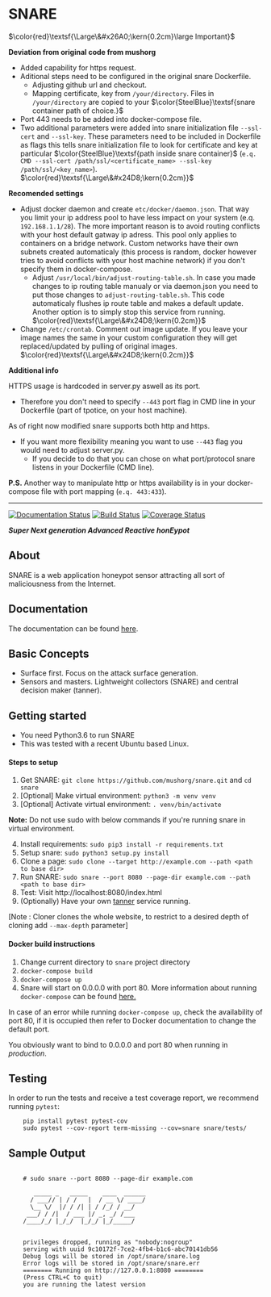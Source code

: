 SNARE
=====

$\color{red}\textsf{\Large\&#x26A0;\kern{0.2cm}\large  Important}$ 

**Deviation from original code from mushorg**

- Added capability for https request.
- Aditional steps need to be configured in the original snare Dockerfile.
    - Adjusting github url and checkout.
    - Mapping certificate, key from `/your/directory`. Files in `/your/directory` are copied to your $\color{SteelBlue}\textsf{snare container path of choice.}$ 
- Port 443 needs to be added into docker-compose file.
- Two additional parameters were added into snare initialization file `--ssl-cert` and `--ssl-key`. These parameters need to be included in Dockerfile as flags this tells snare initialization file to look for certificate and key at particular $\color{SteelBlue}\textsf{path inside snare container}$ (`e.q. CMD --ssl-cert /path/ssl/<certificate_name> --ssl-key /path/ssl/<key_name>`). $\color{red}\textsf{\Large\&#x24D8;\kern{0.2cm}}$

**Recomended settings**

- Adjust docker daemon and create `etc/docker/daemon.json`. That way you limit your ip address pool to have less impact on your system  (e.q. `192.168.1.1/28`). The more important reason is to avoid routing conflicts with your host default gatway ip adress. This pool only applies to containers on a bridge network. Custom networks have their own subnets created automaticaly (this process is random, docker however tries to avoid conflicts with your host machine network) if you don't specify them in docker-compose.
    - Adjust `/usr/local/bin/adjust-routing-table.sh`. In case you made changes to ip routing table manualy or via daemon.json you need to put those changes to `adjust-routing-table.sh`. This code automaticaly flushes ip route table and makes a default update. Another option is to simply stop this service from running. $\color{red}\textsf{\Large\&#x24D8;\kern{0.2cm}}$
- Change `/etc/crontab`. Comment out image update. If you leave your image names the same in your custom configuration they will get replaced/updated by pulling of original images. $\color{red}\textsf{\Large\&#x24D8;\kern{0.2cm}}$

**Additional info**

HTTPS usage is hardcoded in server.py aswell as its port. 
- Therefore you don't need to specify `--443` port flag in CMD line in your Dockerfile (part of tpotice, on your host machine).
  
As of right now modified snare supports both http and https.
- If you want more flexibility meaning you want to use `--443` flag you would need to adjust server.py.
    + If you decide to do that you can chose on what port/protocol snare listens in your Dockerfile (CMD line).

**P.S.** Another way to manipulate http or https availability is in your docker-compose file with port mapping (`e.q. 443:433`).

--------------


[![Documentation Status](https://readthedocs.org/projects/snare/badge/?version=latest)](http://snare.readthedocs.io/en/latest/?badge=latest)
[![Build Status](https://travis-ci.org/mushorg/snare.svg?branch=master)](https://travis-ci.org/mushorg/snare)
[![Coverage Status](https://coveralls.io/repos/github/mushorg/snare/badge.svg?branch=master)](https://coveralls.io/github/mushorg/snare?branch=master)

_**Super Next generation Advanced Reactive honEypot**_

About
-----

SNARE is a web application honeypot sensor attracting all sort of maliciousness from the Internet.

Documentation
--------------

The documentation can be found [here](http://snare.readthedocs.io).

Basic Concepts
--------------

- Surface first. Focus on the attack surface generation.
- Sensors and masters. Lightweight collectors (SNARE) and central decision maker (tanner).

Getting started
---------------

- You need Python3.6 to run SNARE
- This was tested with a recent Ubuntu based Linux.

#### Steps to setup

1. Get SNARE: `git clone https://github.com/mushorg/snare.qit` and `cd snare`
2. [Optional] Make virtual environment: `python3 -m venv venv`
3. [Optional] Activate virtual environment: `. venv/bin/activate`

**Note:** Do not use sudo with below commands if you're running snare in virtual environment.

4. Install requirements: `sudo pip3 install -r requirements.txt`
5. Setup snare: `sudo python3 setup.py install`
6. Clone a page: `sudo clone --target http://example.com --path <path to base dir>`
7. Run SNARE: `sudo snare --port 8080 --page-dir example.com --path <path to base dir>`
8. Test: Visit http://localhost:8080/index.html
9. (Optionally) Have your own [tanner](https://github.com/mushorg/tanner) service running.

[Note : Cloner clones the whole website, to restrict to a desired depth of cloning add `--max-depth` parameter]

#### Docker build instructions

1. Change current directory to `snare` project directory
2. `docker-compose build`
3. `docker-compose up`
4. Snare will start on 0.0.0.0 with port 80.
More information about running `docker-compose` can be found [here.](https://docs.docker.com/compose/gettingstarted/)

In case of an error while running `docker-compose up`, check the availability of port 80, if it is occupied then refer to Docker documentation to change the default port.

You obviously want to bind to 0.0.0.0 and port 80 when running in _production_.

## Testing

In order to run the tests and receive a test coverage report, we recommend running `pytest`:

```
    pip install pytest pytest-cov
    sudo pytest --cov-report term-missing --cov=snare snare/tests/
```

## Sample Output

```shell

    # sudo snare --port 8080 --page-dir example.com

       _____ _   _____    ____  ______
      / ___// | / /   |  / __ \/ ____/
      \__ \/  |/ / /| | / /_/ / __/
     ___/ / /|  / ___ |/ _, _/ /___
    /____/_/ |_/_/  |_/_/ |_/_____/


    privileges dropped, running as "nobody:nogroup"
    serving with uuid 9c10172f-7ce2-4fb4-b1c6-abc70141db56
    Debug logs will be stored in /opt/snare/snare.log
    Error logs will be stored in /opt/snare/snare.err
    ======== Running on http://127.0.0.1:8080 ========
    (Press CTRL+C to quit)
    you are running the latest version

```

